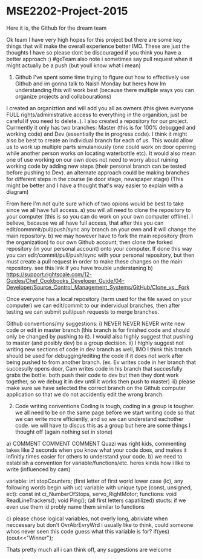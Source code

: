 # MSE2202-Project-2015
Here it is, the Github for the dream team 

Ok team I have very high hopes for this project but there are some key things that will make the overall experience better IMO. 
These are just the thoughts I have so please dont be discouraged if you think you have a better approach :) #goTeam
also note i sometimes say pull request when it might actually be a push (but youll know what i mean)

1) Github
I've spent some time trying to figure out how to effectively use Github and im gonna talk to Naish Monday but heres how Im understanding this will work best (because there multiple ways you can organize projects and collabourations)
  
  I created an organiztion and will add you all as owners (this gives everyone FULL rights/administrative access to everything in the organition, just be careful if you need to delete..). I also created a repository for our project. Currnently it only has two branches: Master (this is for 100% debugged and working code) and Dev (essentially the in progress code). I think it might also be best to create an individual branch for each of us. This would allow us to work up multiple parts simulaniously (one could work on door opening while another person works on locating waterbottle etc). It would also mean one of use working on our own does not need to worry about ruining working code by adding new steps (their personal branch can be tested before pushing to Dev). an alternate approach could be making branches for different steps in the course (ie door stage, newspaper stage) (This might be better and I have a thought that's way easier to explain with a diagram) 

  From here I'm not quite sure which of two opions would be best to take since we all have full access. 
    a) you will all need to clone the repository to your computer (this is so you can do work on your own computer offline).
  I believe, because we all have full access, that after this you can edit/commmit/pull/push/sync any branch on your own       and it will change the main repository.
    b) we may however have to fork the main repository (from the organization) to our own Github account, then clone the       forked repository (in your personal account) onto your computer. If done this way you can edit/commit/pull/push/sync with    your personal repository, but then must create a pull request in order to make these changes on the main repository. 
  see this link if you have trouble understaning b)                         
  https://support.rightscale.com/12-Guides/Chef_Cookbooks_Developer_Guide/04-Developer/Source_Control_Management_Systems/GitHub/Clone_vs._Fork
  
Once everyone has a local repository (term used for the file saved on your computer) we can edit/commit to our indervidual branches, then after testing we can submit pull/push requests to merge branches.

Github conventions/my suggestions:
i) NEVER NEVER NEVER write new code or edit in master branch (this branch is for finished code and should only be changed by pushing to it). I would also highly suggest that pushing to master (and posibly dev) be a group decision.
ii) I highly suggest not writing new sections of code in dev branch as well, IMO I think this branch should be used for debugging/editing the code if it does not work after being pushed to from another branch. (ex. Ev writes code in her branch that succesully opens door, Cam writes code in his branch that succesfully grabs the bottle. both push their code to dev but then they dont work together, so we debug it in dev until it works then push to master)
iii) please make sure we have selected the correct branch on the Github computer application so that we do not accidently edit the wrong branch.


2) Code writing conventions
Coding is tough, coding in a group is tougher. we all need to be on the same page before we start writing code so that we can write more efficiently, and so we can understand eachother code. we will have to discus this as a group but here are some things I thought off (again nothing set in stone)

  a) COMMENT COMMENT COMMENT Quazi was right kids, commenting takes like 2 seconds when you know what your code does, and makes it infinitly times easier for others to understand your code.
  b) we need to establish a convention for variable/functions/etc. heres kinda how i like to write (influenced by cam)

  variable: int stopCounters; (first letter of first world lower case (lc), any following words begin with uc)
  variable with unique type (const, unsigned, ect): const int ci_NumberOfStops, servo_RightMotor;
  functions: void ReadLineTrackers(); void Ping(); (all first letters capatilized)
  stucts: if we even use them id probly name them similar to functions
  
  c) please chose logical variables, not overly long, abriviate when neccessary but don't OvrAbrEvryWrd
  i usually like to think, could someone whos never seen this code guess what this variable is for? if(yes){cout<<"Winner"};
  
Thats pretty much all i can think off, any suggestions are welcome 













